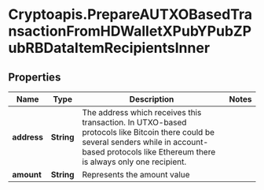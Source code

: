 # Cryptoapis.PrepareAUTXOBasedTransactionFromHDWalletXPubYPubZPubRBDataItemRecipientsInner

## Properties

Name | Type | Description | Notes
------------ | ------------- | ------------- | -------------
**address** | **String** | The address which receives this transaction. In UTXO-based protocols like Bitcoin there could be several senders while in account-based protocols like Ethereum there is always only one recipient. | 
**amount** | **String** | Represents the amount value | 


